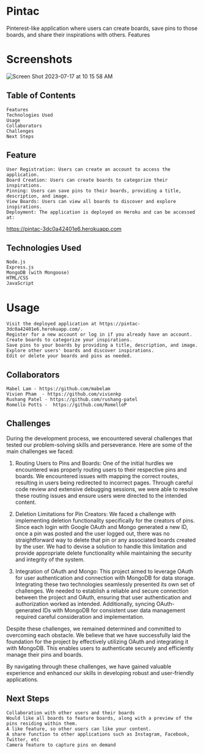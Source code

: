 # Pintac

Pinterest-like application where users can create boards, save pins to those boards, and share their inspirations with others.
Features

# Screenshots 

![Screen Shot 2023-07-17 at 10 15 58 AM](https://github.com/rushang-patel/Pintac/assets/135625095/5ae788b3-3bf1-4da1-8cd5-a138538f6786)


## Table of Contents

    Features
    Technologies Used
    Usage
    Collaborators
    Challenges
    Next Steps

## Feature

    User Registration: Users can create an account to access the application.
    Board Creation: Users can create boards to categorize their inspirations.
    Pinning: Users can save pins to their boards, providing a title, description, and image.
    View Boards: Users can view all boards to discover and explore inspirations.
    Deployment: The application is deployed on Heroku and can be accessed at:
    
[    https://pintac-3dc0a42401e6.herokuapp.com
](https://pintac-3dc0a42401e6.herokuapp.com/)    
## Technologies Used

    Node.js
    Express.js
    MongoDB (with Mongoose)
    HTML/CSS
    JavaScript

# Usage

    Visit the deployed application at https://pintac-3dc0a42401e6.herokuapp.com/.
    Register for a new account or log in if you already have an account.
    Create boards to categorize your inspirations.
    Save pins to your boards by providing a title, description, and image.
    Explore other users' boards and discover inspirations.
    Edit or delete your boards and pins as needed.

## Collaborators

    Mabel Lam - https://github.com/mabelam
    Vivien Pham  - https://github.com/vivienkp
    Rushang Patel - https://github.com/rushang-patel
    Romello Potts -  https://github.com/RomelloP

## Challenges

During the development process, we encountered several challenges that tested our problem-solving skills and perseverance. Here are some of the main challenges we faced:

1. Routing Users to Pins and Boards:
   One of the initial hurdles we encountered was properly routing users to their respective pins and boards. We encountered issues with mapping the correct routes, resulting in users being redirected to incorrect pages. Through careful code review and extensive debugging sessions, we were able to resolve these routing issues and ensure users were directed to the intended content.

2. Deletion Limitations for Pin Creators:
   We faced a challenge with implementing deletion functionality specifically for the creators of pins. Since each login with Google OAuth and Mongo generated a new ID, once a pin was posted and the user logged out, there was no straightforward way to delete that pin or any associated boards created by the user. We had to devise a solution to handle this limitation and provide appropriate delete functionality while maintaining the security and integrity of the system.

3. Integration of OAuth and Mongo:
   This project aimed to leverage OAuth for user authentication and connection with MongoDB for data storage. Integrating these two technologies seamlessly presented its own set of challenges. We needed to establish a reliable and secure connection between the project and OAuth, ensuring that user authentication and authorization worked as intended. Additionally, syncing OAuth-generated IDs with MongoDB for consistent user data management required careful consideration and implementation.

Despite these challenges, we remained determined and committed to overcoming each obstacle. We believe that we have successfully laid the foundation for the project by effectively utilizing OAuth and integrating it with MongoDB. This enables users to authenticate securely and efficiently manage their pins and boards.

By navigating through these challenges, we have gained valuable experience and enhanced our skills in developing robust and user-friendly applications.

## Next Steps

    Collaboration with other users and their boards
    Would like all boards to feature boards, along with a preview of the pins residing within them.
    A like feature, so other users can like your content.
    A share function to other applications such as Instagram, Facebook, Twitter, etc
    Camera feature to capture pins on demand

